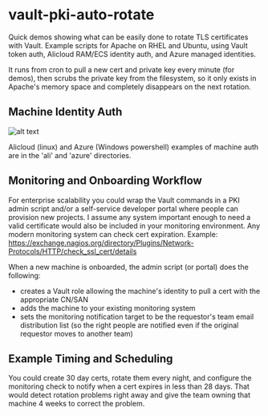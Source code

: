 # vault-pki-auto-rotate

Quick demos showing what can be easily done to rotate TLS certificates with Vault. Example scripts for Apache on RHEL and Ubuntu, using Vault token auth, Alicloud RAM/ECS identity auth, and Azure managed identities.

It runs from cron to pull a new cert and private key every minute (for demos), then scrubs the private key from the filesystem, so it only exists in Apache's memory space and completely disappears on the next rotation. 

## Machine Identity Auth

![alt text](https://www.vaultproject.io/img/vault-secure-intro-2.png "Machine Auth")

Alicloud (linux) and Azure (Windows powershell) examples of machine auth are in the 'ali' and 'azure' directories.


## Monitoring and Onboarding Workflow
For enterprise scalability you could wrap the Vault commands in a PKI admin script and/or a self-service developer portal where people can provision new projects. I assume any system important enough to need a valid certificate would also be included in your monitoring environment. Any modern monitoring system can check cert expiration. Example:
https://exchange.nagios.org/directory/Plugins/Network-Protocols/HTTP/check_ssl_cert/details 

When a new machine is onboarded, the admin script (or portal) does the following:
- creates a Vault role allowing the machine's identity to pull a cert with the appropriate CN/SAN
- adds the machine to your existing monitoring system 
- sets the monitoring notification target to be the requestor's team email distribution list (so the right people are notified even if the original requestor moves to another team)

## Example Timing and Scheduling
You could create 30 day certs, rotate them every night, and configure the monitoring check to notify when a cert expires in less than 28 days. That would detect rotation problems right away and give the team owning that machine 4 weeks to correct the problem.
